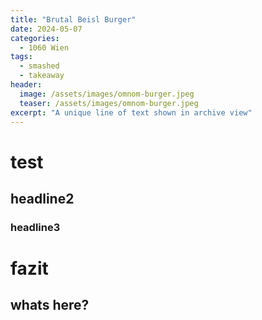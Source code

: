 ```yaml
---
title: "Brutal Beisl Burger"
date: 2024-05-07
categories:
  - 1060 Wien
tags:
  - smashed
  - takeaway
header:
  image: /assets/images/omnom-burger.jpeg
  teaser: /assets/images/omnom-burger.jpeg
excerpt: "A unique line of text shown in archive view"
---
```


# test
## headline2
### headline3
# fazit
## whats here?
